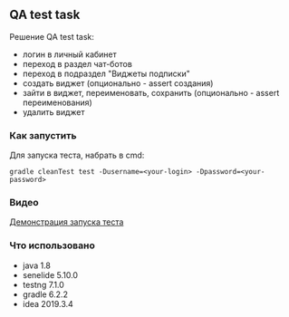 ## QA test task
Решение QA test task:
- логин в личный кабинет
- переход в раздел чат-ботов
- переход в подраздел "Виджеты подписки"
- создать виджет (опционально - assert создания)
- зайти в виджет, переименовать, сохранить (опционально - assert переименования)
- удалить виджет

### Как запустить
Для запуска теста, набрать в cmd:

```
gradle cleanTest test -Dusername=<your-login> -Dpassword=<your-password>
```
 
### Видео
[Демонстрация запуска теста](https://youtu.be/bdSszbE_LzU)

### Что использовано
- java 1.8
- senelide 5.10.0
- testng 7.1.0
- gradle 6.2.2
- idea 2019.3.4
